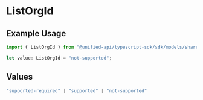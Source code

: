 # ListOrgId

## Example Usage

```typescript
import { ListOrgId } from "@unified-api/typescript-sdk/sdk/models/shared";

let value: ListOrgId = "not-supported";
```

## Values

```typescript
"supported-required" | "supported" | "not-supported"
```